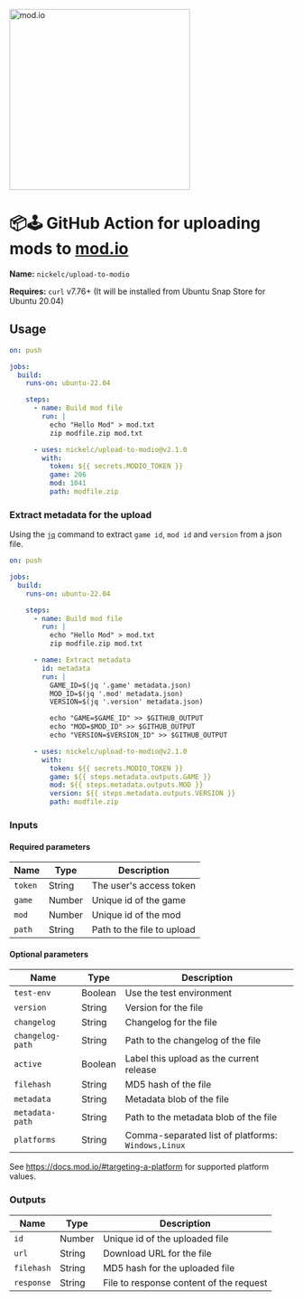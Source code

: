 <a href="https://mod.io"><img src="https://github.com/nickelc/upload-to-modio/raw/master/header.png" alt="mod.io" width="320"/></a>

# 📦🕹️ GitHub Action for uploading mods to [mod.io](https://mod.io)

**Name:** `nickelc/upload-to-modio`

**Requires:** `curl` v7.76+ (It will be installed from Ubuntu Snap Store for Ubuntu 20.04)

## Usage

```yaml
on: push

jobs:
  build:
    runs-on: ubuntu-22.04

    steps:
      - name: Build mod file
        run: |
          echo "Hello Mod" > mod.txt
          zip modfile.zip mod.txt

      - uses: nickelc/upload-to-modio@v2.1.0
        with:
          token: ${{ secrets.MODIO_TOKEN }}
          game: 206
          mod: 1041
          path: modfile.zip
```

### Extract metadata for the upload

Using the [`jq`] command to extract `game id`, `mod id` and `version` from a json file.

[`jq`]: https://stedolan.github.io/jq/

```yaml
on: push

jobs:
  build:
    runs-on: ubuntu-22.04

    steps:
      - name: Build mod file
        run: |
          echo "Hello Mod" > mod.txt
          zip modfile.zip mod.txt

      - name: Extract metadata
        id: metadata
        run: |
          GAME_ID=$(jq '.game' metadata.json)
          MOD_ID=$(jq '.mod' metadata.json)
          VERSION=$(jq '.version' metadata.json)

          echo "GAME=$GAME_ID" >> $GITHUB_OUTPUT
          echo "MOD=$MOD_ID" >> $GITHUB_OUTPUT
          echo "VERSION=$VERSION_ID" >> $GITHUB_OUTPUT

      - uses: nickelc/upload-to-modio@v2.1.0
        with:
          token: ${{ secrets.MODIO_TOKEN }}
          game: ${{ steps.metadata.outputs.GAME }}
          mod: ${{ steps.metadata.outputs.MOD }}
          version: ${{ steps.metadata.outputs.VERSION }}
          path: modfile.zip
```

### Inputs

#### Required parameters

| Name             | Type     | Description                              |
|------------------|----------|------------------------------------------|
| `token`          | String   | The user's access token                  |
| `game`           | Number   | Unique id of the game                    |
| `mod`            | Number   | Unique id of the mod                     |
| `path`           | String   | Path to the file to upload               |

#### Optional parameters

| Name             | Type     | Description                              |
|------------------|----------|------------------------------------------|
| `test-env`       | Boolean  | Use the test environment                 |
| `version`        | String   | Version for the file                     |
| `changelog`      | String   | Changelog for the file                   |
| `changelog-path` | String   | Path to the changelog of the file        |
| `active`         | Boolean  | Label this upload as the current release |
| `filehash`       | String   | MD5 hash of the file                     |
| `metadata`       | String   | Metadata blob of the file                |
| `metadata-path`  | String   | Path to the metadata blob of the file    |
| `platforms`      | String   | Comma-separated list of platforms: `Windows,Linux` |

See <https://docs.mod.io/#targeting-a-platform> for supported platform values.

### Outputs

| Name             | Type     | Description                              |
|------------------|----------|------------------------------------------|
| `id`             | Number   | Unique id of the uploaded file           |
| `url`            | String   | Download URL for the file                |
| `filehash`       | String   | MD5 hash for the uploaded file           |
| `response`       | String   | File to response content of the request  |
